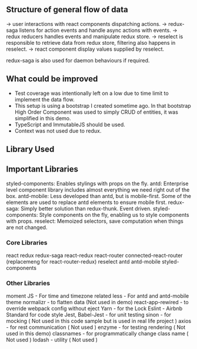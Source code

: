 
## Structure of general flow of data
-> user interactions with react components dispatching actions.
-> redux-saga listens for action events and handle async actions with events.
-> redux reducers handles events and manipulate redux store.
-> reselect is responsible to retrieve data from redux store, filtering also happens in reselect.
-> react component display values supplied by reselect.

redux-saga is also used for daemon behaviours if required.

## What could be improved
- Test coverage was intentionally left on a low due to time limit to implement the data flow.
- This setup is using a bootstrap I created sometime ago. In that bootstrap High Order Component was used to simply CRUD of entities, it was simplified in this demo.
- TypeScript and ImmutableJS should be used.
- Context was not used due to redux.

## Library Used
## Important Libraries

styled-components: Enables stylings with props on the fly.
antd: Enterprise level component library includes almost everything we need right out of the box.
antd-mobile: Less developed than antd, but is mobile-first. Some of the elements are used to replace antd elements to ensure mobile first.
redux-saga: Simply better solution than redux-thunk. Event driven. 
styled-components: Style components on the fly, enabling us to style components with props.
reselect: Memoized selectors, save computation when things are not changed.

### Core Libraries
react
redux
redux-saga
react-redux
react-router
connected-react-router (replacemeng for react-router-redux)
reselect
antd
antd-mobile
styled-components

### Other Libraries
moment JS - For time and timezone related
less - For antd and antd-mobile theme
normalizr - to flatten data (Not used in demo) 
react-app-rewired - to override webpack config without eject
Yarn - for the Lock
Eslint - Airbnb Standard for code style
Jest, Babel-Jest - for unit testing
sinon - for mocking ( Not used in this code sample but is used in real life project )
axios - for rest communication ( Not used )
enzyme - for testing rendering ( Not used in this demo)
classnames - for programmatically change class name ( Not used )
lodash - utility ( Not used )

